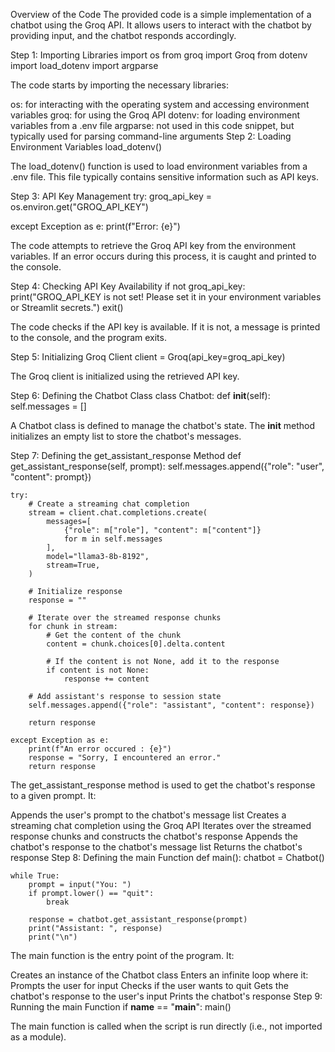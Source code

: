 Overview of the Code
The provided code is a simple implementation of a chatbot using the Groq API. It allows users to interact with the chatbot by providing input, and the chatbot responds accordingly.

Step 1: Importing Libraries
import os
from groq import Groq
from dotenv import load_dotenv
import argparse

The code starts by importing the necessary libraries:

os: for interacting with the operating system and accessing environment variables
groq: for using the Groq API
dotenv: for loading environment variables from a .env file
argparse: not used in this code snippet, but typically used for parsing command-line arguments
Step 2: Loading Environment Variables
load_dotenv()

The load_dotenv() function is used to load environment variables from a .env file. This file typically contains sensitive information such as API keys.

Step 3: API Key Management
try: 
    groq_api_key = os.environ.get("GROQ_API_KEY")

except Exception as e:
    print(f"Error: {e}")

The code attempts to retrieve the Groq API key from the environment variables. If an error occurs during this process, it is caught and printed to the console.

Step 4: Checking API Key Availability
if not groq_api_key:
    print("GROQ_API_KEY is not set! Please set it in your environment variables or Streamlit secrets.")
    exit()

The code checks if the API key is available. If it is not, a message is printed to the console, and the program exits.

Step 5: Initializing Groq Client
client = Groq(api_key=groq_api_key)

The Groq client is initialized using the retrieved API key.

Step 6: Defining the Chatbot Class
class Chatbot:
    def __init__(self):
        self.messages = []

A Chatbot class is defined to manage the chatbot's state. The __init__ method initializes an empty list to store the chatbot's messages.

Step 7: Defining the get_assistant_response Method
def get_assistant_response(self, prompt):
    self.messages.append({"role": "user", "content": prompt})
    
    try:
        # Create a streaming chat completion
        stream = client.chat.completions.create(
            messages=[
                {"role": m["role"], "content": m["content"]}
                for m in self.messages
            ],
            model="llama3-8b-8192",
            stream=True,
        )

        # Initialize response
        response = ""

        # Iterate over the streamed response chunks
        for chunk in stream:
            # Get the content of the chunk
            content = chunk.choices[0].delta.content
            
            # If the content is not None, add it to the response
            if content is not None:
                response += content

        # Add assistant's response to session state
        self.messages.append({"role": "assistant", "content": response})
        
        return response 
    
    except Exception as e:
        print(f"An error occured : {e}")
        response = "Sorry, I encountered an error."
        return response

The get_assistant_response method is used to get the chatbot's response to a given prompt. It:

Appends the user's prompt to the chatbot's message list
Creates a streaming chat completion using the Groq API
Iterates over the streamed response chunks and constructs the chatbot's response
Appends the chatbot's response to the chatbot's message list
Returns the chatbot's response
Step 8: Defining the main Function
def main():
    chatbot = Chatbot()

    while True:
        prompt = input("You: ")
        if prompt.lower() == "quit":
            break

        response = chatbot.get_assistant_response(prompt)
        print("Assistant: ", response)
        print("\n")

The main function is the entry point of the program. It:

Creates an instance of the Chatbot class
Enters an infinite loop where it:
Prompts the user for input
Checks if the user wants to quit
Gets the chatbot's response to the user's input
Prints the chatbot's response
Step 9: Running the main Function
if __name__ == "__main__":
    main()

The main function is called when the script is run directly (i.e., not imported as a module).
